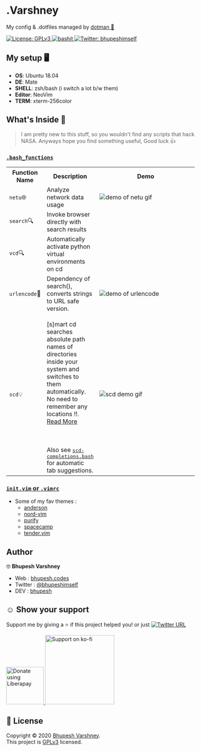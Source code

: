 # .Varshney

My config &amp; .dotfiles managed by [dotman 🖖](https://github.com/Bhupesh-V/dotman)

<a href="https://github.com/Bhupesh-V/.Varshney/blob/master/LICENSE">
	<img alt="License: GPLv3" src="https://img.shields.io/github/license/Bhupesh-V/.Varshney" />
</a>
<a href="https://github.com/ellerbrock/open-source-badges">
	<img alt="bashit" src="https://badges.frapsoft.com/bash/v1/bash.png?v=103">
</a>
<a href="https://twitter.com/bhupeshimself">
	<img alt="Twitter: bhupeshimself" src="https://img.shields.io/twitter/follow/bhupeshimself.svg?style=social" target="_blank" />
</a>


## My setup 🖥

- **OS**: Ubuntu 18.04
- **DE**: Mate
- **SHELL**: zsh/bash (i switch a lot b/w them)
- **Editor**: NeoVim
- **TERM**: xterm-256color


## What's Inside 👀

> I am pretty new to this stuff, so you wouldn't find any scripts that hack NASA. Anyways hope you find something useful, Good luck 👍


### [`.bash_functions`](https://github.com/Bhupesh-V/.Varshney/blob/master/.bash_functions)

<table>
	<tr>
		<th>Function Name</th>
		<th width="25%">Description</th>
		<th width="60%">Demo</th>
	</tr>
	<tr>
		<td><code>netu</code>🌐</td>
		<td>Analyze network data usage</td>
		<td><img title="netu: check network usage stats" alt="demo of netu gif" src="https://user-images.githubusercontent.com/34342551/90170484-c280cd80-ddbd-11ea-9d38-71821250989c.png"></td>
	</tr>
	<tr>
		<td><code>search</code>🔍</td>
		<td>Invoke browser directly with search results</td>
	</tr>
	<tr>
		<td><code>vcd</code>🔍</td>
		<td>Automatically activate python virtual environments on cd</td>
	</tr>
	<tr>
		<td><code>urlencode</code>🔗</td>
		<td>Dependency of search(), converts strings to URL safe version.</td>
		<td><img title="urlencode: encode strings to URL safe version" alt="demo of urlencode" src="https://user-images.githubusercontent.com/34342551/90170221-54d4a180-ddbd-11ea-9c76-029a70f5dc37.png"></td>
	</tr>
	<tr>
		<td><code>scd</code>💡</td>
		<td><p>[s]mart cd searches absolute path names of directories inside your system and switches to them automatically. No need to remember any locations !!. 
		<a href="https://bhupesh-v.github.io/creating-a-smart-alternative-to-cd/">Read More</a></p><br><br>
		Also see <a href="https://github.com/Bhupesh-V/.Varshney/blob/master/scd-completions.bash"><samp>scd-completions.bash</samp></a> for automatic tab suggestions.
		</td>
		<td><img title="scd : switch directories from anywhere to anywhere" alt="scd demo gif" src="https://user-images.githubusercontent.com/34342551/90309212-1eee0500-df04-11ea-9695-490103823164.gif"></td>
	</tr>
</table>


### [`init.vim` or `.vimrc`](https://github.com/Bhupesh-V/.Varshney/blob/master/init.vim)

- Some of my fav themes :
  - [anderson](https://github.com/tlhr/anderson.vim)
  - [nord-vim](https://github.com/arcticicestudio/nord-vim)
  - [purify](https://github.com/kyoz/purify)
  - [spacecamp](https://github.com/jaredgorski/SpaceCamp)
  - [tender.vim](https://github.com/jacoborus/tender.vim)

## Author

🤓 **Bhupesh Varshney**

- Web : [bhupesh.codes](https://bhupesh-v.github.io)
- Twitter : [@bhupeshimself](https://twitter.com/bhupeshimself)
- DEV : [bhupesh](https://dev.to/bhupesh)


## ☺️ Show your support

Support me by giving a ⭐️ if this project helped you! or just [![Twitter URL](https://img.shields.io/twitter/url?style=social&url=https%3A%2F%2Fgithub.com%2FBhupesh-V%2F.Varshney%2F)](https://twitter.com/intent/tweet?url=https://github.com/Bhupesh-V/.Varshney&text=.Varshney%20via%20@bhupeshimself)

<a href="https://liberapay.com/bhupesh/donate">
  <img title="librepay/bhupesh" alt="Donate using Liberapay" src="https://liberapay.com/assets/widgets/donate.svg" width="100">
</a>
<a href="https://ko-fi.com/bhupesh">
  <img title="ko-fi/bhupesh" alt="Support on ko-fi" src="https://user-images.githubusercontent.com/34342551/88784787-12507980-d1ae-11ea-82fe-f55753340168.png" width="185">
</a>


## 📝 License

Copyright © 2020 [Bhupesh Varshney](https://github.com/Bhupesh-V).<br />
This project is [GPLv3](https://github.com/Bhupesh-V/.Varshney/blob/master/LICENSE) licensed.
